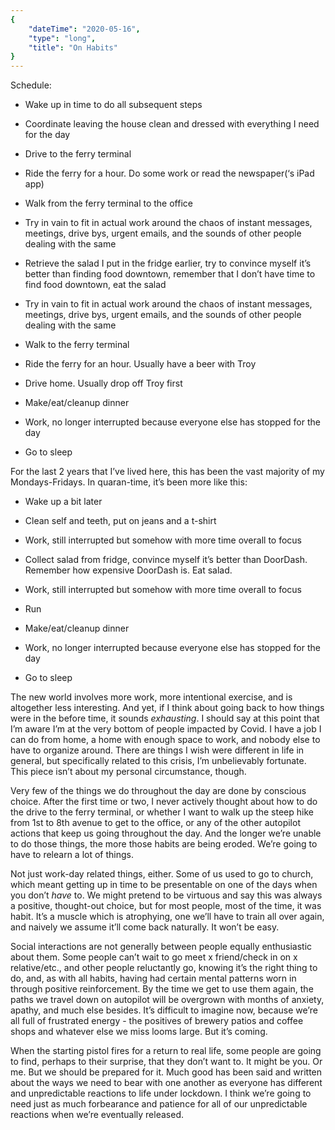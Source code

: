 ```yaml
---
{
    "dateTime": "2020-05-16",
    "type": "long",
    "title": "On Habits"
}
---
```

Schedule: 

* Wake up in time to do all subsequent steps

* Coordinate leaving the house clean and dressed with everything I need for the day

* Drive to the ferry terminal

* Ride the ferry for a hour. Do some work or read the newspaper(‘s iPad app)

* Walk from the ferry terminal to the office

* Try in vain to fit in actual work around the chaos of instant messages, meetings, drive bys, urgent emails, and the sounds of other people dealing with the same

* Retrieve the salad I put in the fridge earlier, try to convince myself it’s better than finding food downtown, remember that I don’t have time to find food downtown, eat the salad

* Try in vain to fit in actual work around the chaos of instant messages, meetings, drive bys, urgent emails, and the sounds of other people dealing with the same

* Walk to the ferry terminal

* Ride the ferry for an hour. Usually have a beer with Troy

* Drive home. Usually drop off Troy first

* Make/eat/cleanup dinner

* Work, no longer interrupted because everyone else has stopped for the day

* Go to sleep


For the last 2 years that I’ve lived here, this has been the vast majority of my Mondays-Fridays. In quaran-time, it’s been more like this:


* Wake up a bit later

* Clean self and teeth, put on jeans and a t-shirt

* Work, still interrupted but somehow with more time overall to focus

* Collect salad from fridge, convince myself it’s better than DoorDash. Remember how expensive DoorDash is. Eat salad.

* Work, still interrupted but somehow with more time overall to focus

* Run

* Make/eat/cleanup dinner

* Work, no longer interrupted because everyone else has stopped for the day

* Go to sleep


The new world involves more work, more intentional exercise, and is altogether less interesting. And yet, if I think about going back to how things were in the before time, it sounds _exhausting_. I should say at this point that I’m aware I’m at the very bottom of people impacted by Covid. I have a job I can do from home, a home with enough space to work, and nobody else to have to organize around. There are things I wish were different in life in general, but specifically related to this crisis, I’m unbelievably fortunate. This piece isn’t about my personal circumstance, though. 

Very few of the things we do throughout the day are done by conscious choice. After the first time or two, I never actively thought about how to do the drive to the ferry terminal, or whether I want to walk up the steep hike from 1st to 8th avenue to get to the office, or any of the other autopilot actions that keep us going throughout the day. And the longer we’re unable to do those things, the more those habits are being eroded. We’re going to have to relearn a lot of things. 

Not just work-day related things, either. Some of us used to go to church, which meant getting up in time to be presentable on one of the days when you don’t _have_ to. We might pretend to be virtuous and say this was always a positive, thought-out choice, but for most people, most of the time, it was habit. It’s a muscle which is atrophying, one we’ll have to train all over again, and naively we assume it’ll come back naturally. It won’t be easy.

Social interactions are not generally between people equally enthusiastic about them. Some people can’t wait to go meet x friend/check in on x relative/etc., and other people reluctantly go, knowing it’s the right thing to do, and, as with all habits, having had certain mental patterns worn in through positive reinforcement. By the time we get to use them again, the paths we travel down on autopilot will be overgrown with months of anxiety, apathy, and much else besides. It’s difficult to imagine now, because we’re all full of frustrated energy - the positives of brewery patios and coffee shops and whatever else we miss looms large. But it’s coming.

When the starting pistol fires for a return to real life, some people are going to find, perhaps to their surprise, that they don’t want to. It might be you. Or me. But we should be prepared for it. Much good has been said and written about the ways we need to bear with one another as everyone has different and unpredictable reactions to life under lockdown. I think we’re going to need just as much forbearance and patience for all of our unpredictable reactions when we’re eventually released. 

